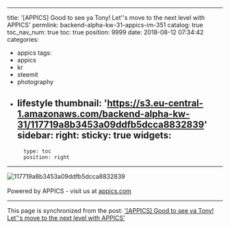
---
title: '[APPICS] Good to see ya Tony! Let''s move to the next level with APPICS'
permlink: backend-alpha-kw-31-appics-im-351
catalog: true
toc_nav_num: true
toc: true
position: 9999
date: 2018-08-12 07:34:42
categories:
- appics
tags:
- appics
- kr
- steemit
- photography
- lifestyle
thumbnail: 'https://s3.eu-central-1.amazonaws.com/backend-alpha-kw-31/117719a8b3453a09ddfb5dcca8832839'
sidebar:
    right:
        sticky: true
widgets:
    -
        type: toc
        position: right
---


![117719a8b3453a09ddfb5dcca8832839](https://s3.eu-central-1.amazonaws.com/backend-alpha-kw-31/117719a8b3453a09ddfb5dcca8832839)<br/><br/>Powered by APPICS - visit us at [appics.com](https://appics.com?ref=steemit.com/351)

- - -

This page is synchronized from the post: ['[APPICS] Good to see ya Tony! Let''s move to the next level with APPICS'](https://steemit.com/@donekim/backend-alpha-kw-31-appics-im-351)
